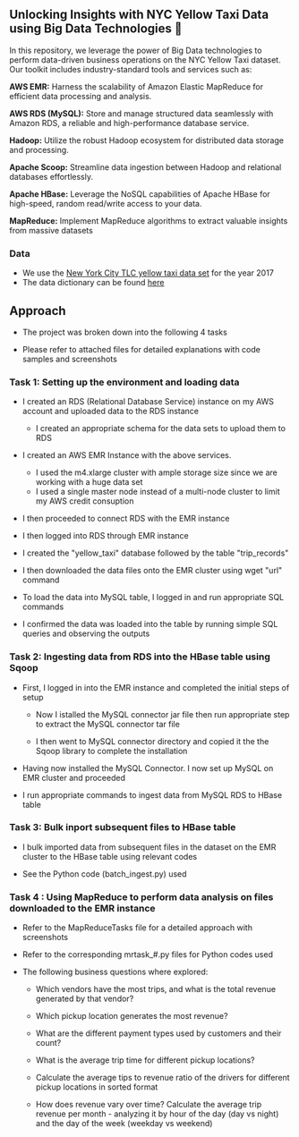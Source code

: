 ## **Unlocking Insights with NYC Yellow Taxi Data using Big Data Technologies** 🚖

In this repository, we leverage the power of Big Data technologies to perform data-driven business operations on the NYC Yellow Taxi dataset. Our toolkit includes industry-standard tools and services such as:

__AWS EMR:__ Harness the scalability of Amazon Elastic MapReduce for efficient data processing and analysis.

__AWS RDS (MySQL):__ Store and manage structured data seamlessly with Amazon RDS, a reliable and high-performance database service.

__Hadoop:__ Utilize the robust Hadoop ecosystem for distributed data storage and processing.

__Apache Scoop:__ Streamline data ingestion between Hadoop and relational databases effortlessly.

__Apache HBase:__ Leverage the NoSQL capabilities of Apache HBase for high-speed, random read/write access to your data.

__MapReduce:__ Implement MapReduce algorithms to extract valuable insights from massive datasets

### **Data**
* We use the [New York City TLC yellow taxi data set](https://www.nyc.gov/site/tlc/about/tlc-trip-record-data.page) for the year 2017
* The data dictionary can be found [here](https://www.nyc.gov/assets/tlc/downloads/pdf/data_dictionary_trip_records_yellow.pdf)

## **Approach** 

* The project was broken down into the following 4 tasks
  
* Please refer to attached files for detailed explanations with code samples and screenshots

### Task 1: Setting up the environment and loading data

* I created an RDS (Relational Database Service) instance on my AWS account and uploaded data to the RDS instance
    * I created an appropriate schema for the data sets to upload them to RDS
      
* I created an AWS EMR Instance with the above services.
    * I used the m4.xlarge cluster with ample storage size since we are working with a huge data set
    * I used a single master node instead of a multi-node cluster to limit my AWS credit consuption
      
* I then proceeded to connect RDS with the EMR instance
  
* I then logged into RDS through EMR instance
  
* I created the "yellow_taxi" database followed by the table "trip_records"

* I then downloaded the data files onto the EMR cluster using wget "url" command

* To load the data into MySQL table, I logged in and run appropriate SQL commands

* I confirmed the data was loaded into the table by running simple SQL queries and observing the outputs

### Task 2: Ingesting data from RDS into the HBase table using Sqoop

* First, I logged in into the EMR instance and completed the initial steps of setup

  * Now I istalled the MySQL connector jar file then run appropriate step to extract the MySQL connector tar file

  * I then went to MySQL connector directory and copied it the the Sqoop library to complete the installation
    
* Having now installed the MySQL Connector. I now set up MySQL on EMR cluster and proceeded

* I run appropriate commands to ingest data from MySQL RDS to HBase table

### Task 3: Bulk inport subsequent files to HBase table

* I bulk imported data from subsequent files in the dataset on the EMR cluster to the HBase table using relevant codes

* See the Python code (batch_ingest.py) used

### Task 4 : Using MapReduce to perform data analysis on files downloaded to the EMR instance

* Refer to the MapReduceTasks file for a detailed approach with screenshots
  
* Refer to the corresponding mrtask_#.py files for Python codes used

* The following business questions where explored:

  * Which vendors have the most trips, and what is the total revenue generated by that vendor?
    
  * Which pickup location generates the most revenue?
    
  * What are the different payment types used by customers and their count?
    
  * What is the average trip time for different pickup locations?
    
  * Calculate the average tips to revenue ratio of the drivers for different pickup locations in sorted format
    
  * How does revenue vary over time? Calculate the average trip revenue per month - analyzing it by hour of the day (day vs night) and the day of the week (weekday vs weekend)

 
